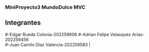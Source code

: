 ### MiniProyecto3 MundoDulce MVC
## Integrantes





#-Edgar Rueda Colonia-202259606 
#-Adrian Felipe Velasquez Arias-202259456  
#-Juan Camilo Díaz Valencia-202259583 |


